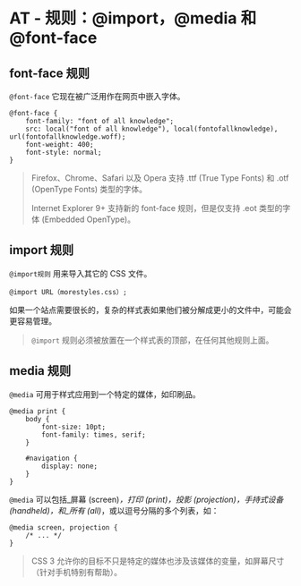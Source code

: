 # AT - 规则：@import，@media 和 @font-face

## font-face 规则

`@font-face` 它现在被广泛用作在网页中嵌入字体。

```
@font-face {
    font-family: "font of all knowledge";
    src: local("font of all knowledge"), local(fontofallknowledge), url(fontofallknowledge.woff);
    font-weight: 400;
    font-style: normal;
}
```

> Firefox、Chrome、Safari 以及 Opera 支持 .ttf (True Type Fonts) 和 .otf (OpenType Fonts) 类型的字体。
> 
> Internet Explorer 9+ 支持新的 font-face 规则，但是仅支持 .eot 类型的字体 (Embedded OpenType)。

## import 规则

`@import规则` 用来导入其它的 CSS 文件。

```
@import URL（morestyles.css）;
```

如果一个站点需要很长的，复杂的样式表如果他们被分解成更小的文件中，可能会更容易管理。

> `@import` 规则必须被放置在一个样式表的顶部，在任何其他规则上面。

## media 规则

`@media` 可用于样式应用到一个特定的媒体，如印刷品。

```
@media print {
    body {
        font-size: 10pt;
        font-family: times, serif;
    }

    #navigation {
        display: none;
    }
}
```

`@media` 可以包括_屏幕 (screen)_，_打印 (print)_，_投影 (projection)_，_手持式设备 (handheld)_，和_所有 (all)_，或以逗号分隔的多个列表，如：

```
@media screen, projection {
    /* ... */
}
```

> CSS 3 允许你的目标不只是特定的媒体也涉及该媒体的变量，如屏幕尺寸（针对手机特别有帮助）。
